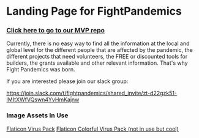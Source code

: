 #  Landing Page for FightPandemics

### [Click here to go to our MVP repo](https://github.com/manualzuru/FightPandemics.com)

Currently, there is no easy way to find all the information at the local and global level for the different people that are affected by the pandemic, the different projects that need volunteers, the FREE or discounted tools for builders, the grants available and other relevant information. That's why Fight Pandemics was born.

If you are interested please join our slack group:

https://join.slack.com/t/fightpandemics/shared_invite/zt-d22gzk51-IMItXWfVQswn4YvHmKajnw


### Image Assets In Use
[Flaticon Virus Pack](https://www.flaticon.com/packs/virus-transmission-30)
[Flaticon Colorful Virus Pack (not in use but cool)](https://www.flaticon.com/packs/coronavirus-10)